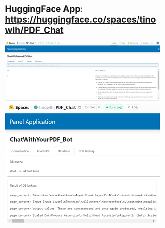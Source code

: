 # HuggingFace App: https://huggingface.co/spaces/tinowlh/PDF_Chat

![Screenshot1](https://github.com/tinowlh/PDF_Chat/blob/master/docs/Screenshot_PDFChatBot1.png?raw=true)
![Screenshot2](https://github.com/tinowlh/PDF_Chat/blob/master/docs/Screenshot_PDFChatBot2.png?raw=true)

